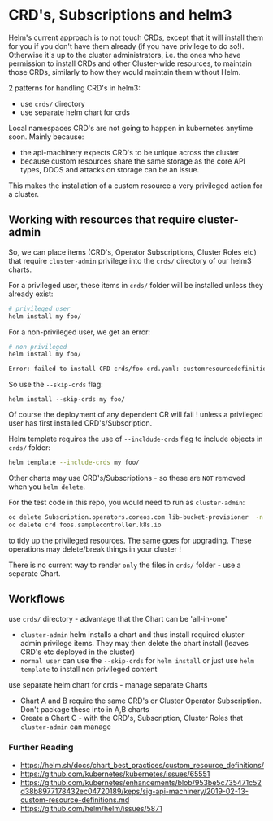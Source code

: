 # CRD's, Subscriptions and helm3

Helm's current approach is to not touch CRDs, except that it will install them for you if you don't have them already (if you have privilege to do so!). Otherwise it's up to the cluster administrators, i.e. the ones who have permission to install CRDs and other Cluster-wide resources, to maintain those CRDs, similarly to how they would maintain them without Helm.

2 patterns for handling CRD's in helm3:

- use `crds/` directory
- use separate helm chart for crds

Local namespaces CRD's are not going to happen in kubernetes anytime soon. Mainly because:

- the api-machinery expects CRD's to be unique across the cluster
- because custom resources share the same storage as the core API types, DDOS and attacks on storage can be an issue.
 
This makes the installation of a custom resource a very privileged action for a cluster.

## Working with resources that require cluster-admin

So, we can place items (CRD's, Operator Subscriptions, Cluster Roles etc) that require `cluster-admin` privilege into the `crds/` directory of our helm3 charts.

For a privileged user, these items in `crds/` folder will be installed unless they already exist:
```bash
# privileged user
helm install my foo/
```

For a non-privileged user, we get an error:
```bash
# non privileged
helm install my foo/

Error: failed to install CRD crds/foo-crd.yaml: customresourcedefinitions.apiextensions.k8s.io is forbidden: User "user2" cannot create resource "customresourcedefinitions" in API group "apiextensions.k8s.io" at the cluster scope
```

So use the `--skip-crds` flag:
```
helm install --skip-crds my foo/
```

Of course the deployment of any dependent CR will fail ! unless a privileged user has first installed CRD's/Subscription.

Helm template requires the use of `--incldude-crds` flag to include objects in `crds/` folder:
```bash
helm template --include-crds my foo/
```

Other charts may use CRD's/Subscriptions - so these are `NOT` removed when you `helm delete`.

For the test code in this repo, you would need to run as `cluster-admin`:
```bash
oc delete Subscription.operators.coreos.com lib-bucket-provisioner  -n openshift-operators
oc delete crd foos.samplecontroller.k8s.io
```
to tidy up the privileged resources. The same goes for upgrading. These operations may delete/break things in your cluster !

There is no current way to render `only` the files in `crds/` folder - use a separate Chart.

## Workflows

use `crds/` directory - advantage that the Chart can be 'all-in-one'

- `cluster-admin` helm installs a chart and thus install required cluster admin privilege items. They may then delete the chart install (leaves CRD's etc deployed in the cluster)
- `normal user` can use the `--skip-crds` for `helm install` or just use `helm template` to install non privileged content

use separate helm chart for crds - manage separate Charts

- Chart A and B require the same CRD's or Cluster Operator Subscription. Don't package these into in A,B charts
- Create a Chart C - with the CRD's, Subscription, Cluster Roles that `cluster-admin` can manage

### Further Reading

- https://helm.sh/docs/chart_best_practices/custom_resource_definitions/
- https://github.com/kubernetes/kubernetes/issues/65551
- https://github.com/kubernetes/enhancements/blob/953be5c735471c52d38b8977178432ec04720189/keps/sig-api-machinery/2019-02-13-custom-resource-definitions.md
- https://github.com/helm/helm/issues/5871